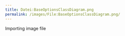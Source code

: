 ```yaml
---
title: Datei:BaseOptionsClassDiagram.png
permalink: /images/File:BaseOptionsClassDiagram.png/
---
```


Importing image file